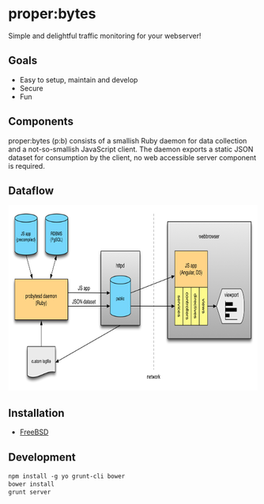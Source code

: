 # proper:bytes

Simple and delightful traffic monitoring for your webserver!

## Goals

* Easy to setup, maintain and develop
* Secure
* Fun

## Components

proper:bytes (p:b) consists of a smallish Ruby daemon for data collection and a not-so-smallish JavaScript client. The daemon exports a static JSON dataset for consumption by the client, no web accessible server component is required.

## Dataflow

<img src="docs/dataflow.png" alt="dataflow diagram" width="788" height="374">

## Installation

* [FreeBSD](docs/installation-freebsd.md)

## Development

    npm install -g yo grunt-cli bower
    bower install
    grunt server
